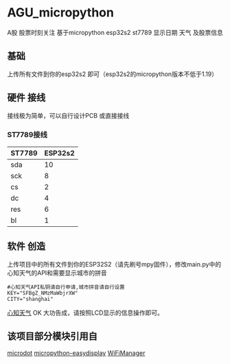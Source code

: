 # AGU_micropython
A股 股票时刻关注
基于micropython esp32s2 st7789 显示日期 天气 及股票信息

## 基础
上传所有文件到你的esp32s2 即可（esp32s2的micropython版本不低于1.19）

## 硬件 接线
接线极为简单，可以自行设计PCB 或直接接线
### ST7789接线
|ST7789|ESP32s2|
|-|-|
|sda|10|
|sck|8|
|cs|2|
|dc|4|
|res|6|
|bl|1|

## 软件 创造
上传项目中的所有文件到你的ESP32S2（请先刷号mpy固件），修改main.py中的心知天气的API和需要显示城市的拼音

```
#心知天气API私钥请自行申请,城市拼音请自行设置
KEY="SFBgZ_NMzMaWbjrXW"
CITY="shanghai"
```
[心知天气](https://www.seniverse.com/)
OK 大功告成，请按照LCD显示的信息操作即可。

## 该项目部分模块引用自
[microdot](https://github.com/miguelgrinberg/microdot)
[micropython-easydisplay](https://github.com/funnygeeker/micropython-easydisplay)
[WiFiManager](https://github.com/tayfunulu/WiFiManager)

